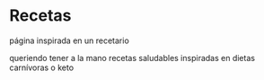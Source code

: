 # Recetas

página inspirada en un recetario

queriendo tener a la mano recetas saludables inspiradas en dietas carnívoras o keto
